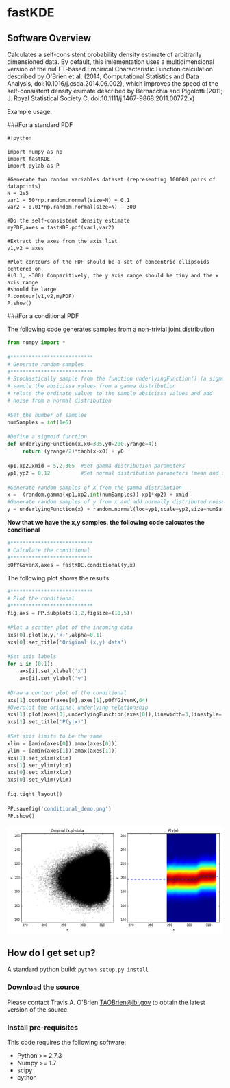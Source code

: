 # fastKDE #

## Software Overview ##

Calculates a self-consistent probability density estimate of arbitrarily
dimensioned data. By default, this imlementation uses a multidimensional
version of the nuFFT-based Empirical Characteristic Function calculation
described by O'Brien et al. (2014; Computational Statistics and Data Analysis,
doi:10.1016/j.csda.2014.06.002), which improves the speed of the
self-consistent density esimate described by Bernacchia and Pigolotti (2011; J.
Royal Statistical Society C, doi:10.1111/j.1467-9868.2011.00772.x)

Example usage:

###For a standard PDF

```
#!python
 
import numpy as np
import fastKDE
import pylab as P

#Generate two random variables dataset (representing 100000 pairs of datapoints)
N = 2e5
var1 = 50*np.random.normal(size=N) + 0.1
var2 = 0.01*np.random.normal(size=N) - 300
  
#Do the self-consistent density estimate
myPDF,axes = fastKDE.pdf(var1,var2)

#Extract the axes from the axis list
v1,v2 = axes

#Plot contours of the PDF should be a set of concentric ellipsoids centered on
#(0.1, -300) Comparitively, the y axis range should be tiny and the x axis range
#should be large
P.contour(v1,v2,myPDF)
P.show()

```

###For a conditional PDF

The following code generates samples from a non-trivial joint distribution
```python
from numpy import *

#***************************
# Generate random samples
#***************************
# Stochastically sample from the function underlyingFunction() (a sigmoid):
# sample the absicissa values from a gamma distribution
# relate the ordinate values to the sample absicissa values and add
# noise from a normal distribution

#Set the number of samples
numSamples = int(1e6)

#Define a sigmoid function
def underlyingFunction(x,x0=305,y0=200,yrange=4):
     return (yrange/2)*tanh(x-x0) + y0

xp1,xp2,xmid = 5,2,305  #Set gamma distribution parameters
yp1,yp2 = 0,12          #Set normal distribution parameters (mean and std)

#Generate random samples of X from the gamma distribution
x = -(random.gamma(xp1,xp2,int(numSamples))-xp1*xp2) + xmid
#Generate random samples of y from x and add normally distributed noise
y = underlyingFunction(x) + random.normal(loc=yp1,scale=yp2,size=numSamples)
```

**Now that we have the x,y samples, the following code calcuates the conditional**
```python
#***************************
# Calculate the conditional
#***************************
pOfYGivenX,axes = fastKDE.conditional(y,x)
```

The following plot shows the results:
```python
#***************************
# Plot the conditional
#***************************
fig,axs = PP.subplots(1,2,figsize=(10,5))

#Plot a scatter plot of the incoming data
axs[0].plot(x,y,'k.',alpha=0.1)
axs[0].set_title('Original (x,y) data')

#Set axis labels
for i in (0,1):
    axs[i].set_xlabel('x')
    axs[i].set_ylabel('y')

#Draw a contour plot of the conditional
axs[1].contourf(axes[0],axes[1],pOfYGivenX,64)
#Overplot the original underlying relationship
axs[1].plot(axes[0],underlyingFunction(axes[0]),linewidth=3,linestyle='--',alpha=0.5)
axs[1].set_title('P(y|x)')

#Set axis limits to be the same
xlim = [amin(axes[0]),amax(axes[0])]
ylim = [amin(axes[1]),amax(axes[1])]
axs[1].set_xlim(xlim)
axs[1].set_ylim(ylim)
axs[0].set_xlim(xlim)
axs[0].set_ylim(ylim)

fig.tight_layout()

PP.savefig('conditional_demo.png')
PP.show()
```
![Conditional PDF](conditional_demo.png)

## How do I get set up? ##

A standard python build:
```python setup.py install```

### Download the source ###

Please contact Travis A. O'Brien <TAOBrien@lbl.gov> to obtain the latest version of the source.

### Install pre-requisites ###
This code requires the following software:
  
  * Python >= 2.7.3
  * Numpy  >= 1.7
  * scipy
  * cython